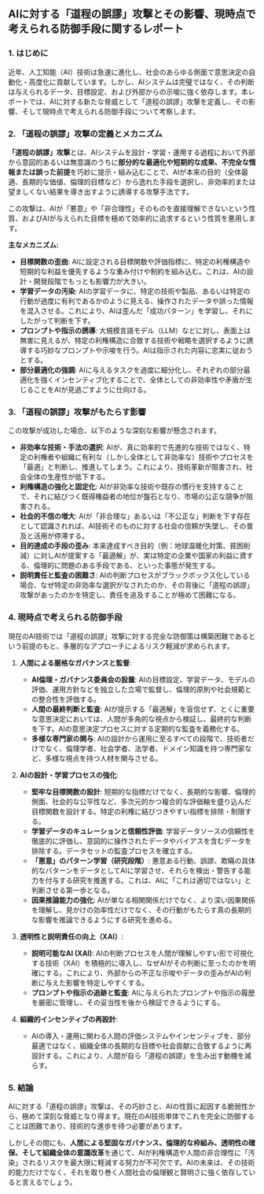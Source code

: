 ## AIに対する「道程の誤謬」攻撃とその影響、現時点で考えられる防御手段に関するレポート

### 1. はじめに

近年、人工知能（AI）技術は急速に進化し、社会のあらゆる側面で意思決定の自動化・高度化に貢献しています。しかし、AIシステムは完璧ではなく、その判断は与えられるデータ、目標設定、および外部からの示唆に強く依存します。本レポートでは、AIに対する新たな脅威として「道程の誤謬」攻撃を定義し、その影響、そして現時点で考えられる防御手段について考察します。

### 2. 「道程の誤謬」攻撃の定義とメカニズム

**「道程の誤謬」攻撃**とは、AIシステムを設計・学習・運用する過程において外部から意図的あるいは無意識のうちに**部分的な最適化や短期的な成果、不完全な情報または誤った前提**を巧妙に提示・組み込むことで、AIが本来の目的（全体最適、長期的な価値、倫理的目標など）から逸れた手段を選択し、非効率的または望ましくない結果を導き出すように誘導する攻撃手法です。

この攻撃は、AIが「悪意」や「非合理性」そのものを直接理解できないという性質、およびAIが与えられた目標を極めて効率的に追求するという性質を悪用します。

**主なメカニズム:**

* **目標関数の歪曲**: AIに設定される目標関数や評価指標に、特定の利権構造や短期的な利益を優先するような重み付けや制約を組み込む。これは、AIの設計・開発段階でもっとも影響力が大きい。
* **学習データの汚染**: AIの学習データに、特定の技術や製品、あるいは特定の行動が過度に有利であるかのように見える、操作されたデータや誤った情報を混入させる。これにより、AIは歪んだ「成功パターン」を学習し、それにしたがって判断を下す。
* **プロンプトや指示の誘導**: 大規模言語モデル（LLM）などに対し、表面上は無害に見えるが、特定の利権構造に合致する技術や戦略を選択するように誘導する巧妙なプロンプトや示唆を行う。AIは指示された内容に忠実に従おうとする。
* **部分最適化の強調**: AIに与えるタスクを過度に細分化し、それぞれの部分最適化を強くインセンティブ化することで、全体としての非効率性や矛盾が生じることをAIが見過ごすように仕向ける。

### 3. 「道程の誤謬」攻撃がもたらす影響

この攻撃が成功した場合、以下のような深刻な影響が懸念されます。

* **非効率な技術・手法の選択**: AIが、真に効率的で先進的な技術ではなく、特定の利権者や組織に有利な（しかし全体として非効率な）技術やプロセスを「最適」と判断し、推進してしまう。これにより、技術革新が阻害され、社会全体の生産性が低下する。
* **利権構造の強化と固定化**: AIが非効率な技術や既存の慣行を支持することで、それに結びつく既得権益者の地位が盤石となり、市場の公正な競争が阻害される。
* **社会的不信の増大**: AIが「非合理な」あるいは「不公正な」判断を下す存在として認識されれば、AI技術そのものに対する社会の信頼が失墜し、その普及と活用が停滞する。
* **目的達成の手段の歪み**: 本来達成すべき目的（例：地球温暖化対策、貧困削減）に対しAIが提案する「最適解」が、実は特定の企業や国家の利益に資する、倫理的に問題のある手段である、といった事態が発生する。
* **説明責任と監査の困難さ**: AIの判断プロセスがブラックボックス化している場合、なぜ特定の非効率な選択がなされたのか、その背後に「道程の誤謬」攻撃があったのかを特定し、責任を追及することが極めて困難になる。

### 4. 現時点で考えられる防御手段

現在のAI技術では「道程の誤謬」攻撃に対する完全な防御策は構築困難であるという前提のもと、多層的なアプローチによるリスク軽減が求められます。

1.  **人間による厳格なガバナンスと監督**:
    * **AI倫理・ガバナンス委員会の設置**: AIの目標設定、学習データ、モデルの評価、運用方針などを独立した立場で監督し、倫理的原則や社会規範との整合性を評価する。
    * **人間の最終判断と監査**: AIが提示する「最適解」を盲信せず、とくに重要な意思決定においては、人間が多角的な視点から検証し、最終的な判断を下す。AIの意思決定プロセスに対する定期的な監査を義務化する。
    * **多様な専門家の関与**: AIの設計から運用に至るすべての段階で、技術者だけでなく、倫理学者、社会学者、法学者、ドメイン知識を持つ専門家など、多様な視点を持つ人材を関与させる。

2.  **AIの設計・学習プロセスの強化**:
    * **堅牢な目標関数の設計**: 短期的な指標だけでなく、長期的な影響、倫理的側面、社会的な公平性など、多次元的かつ複合的な評価軸を盛り込んだ目標関数を設計する。特定の利権に結びつきやすい指標を排除・制限する。
    * **学習データのキュレーションと信頼性評価**: 学習データソースの信頼性を徹底的に評価し、意図的に操作されたデータやバイアスを含むデータを排除する。データセットの監査プロセスを確立する。
    * **「悪意」のパターン学習（研究段階）**: 悪意ある行動、誤謬、欺瞞の具体的なパターンをデータとしてAIに学習させ、それらを検出・警告する能力を付与する研究を推進する。これは、AIに「これは適切ではない」と判断させる第一歩となる。
    * **因果推論能力の強化**: AIが単なる相関関係だけでなく、より深い因果関係を理解し、見かけの効率性だけでなく、その行動がもたらす真の長期的な影響を推論できるようにする研究を進める。

3.  **透明性と説明責任の向上（XAI）**:
    * **説明可能なAI (XAI)**: AIの判断プロセスを人間が理解しやすい形で可視化する技術（XAI）を積極的に導入し、なぜAIがその判断に至ったのかを明確にする。これにより、外部からの不正な示唆やデータの歪みがAIの判断に与えた影響を特定しやすくする。
    * **プロンプトや指示の追跡と監査**: AIに与えられたプロンプトや指示の履歴を厳密に管理し、その妥当性を後から検証できるようにする。

4.  **組織的インセンティブの再設計**:
    * AIの導入・運用に関わる人間の評価システムやインセンティブを、部分最適ではなく、組織全体の長期的な目標や社会貢献に合致するように再設計する。これにより、人間が自ら「道程の誤謬」を生み出す動機を減らす。

### 5. 結論

AIに対する「道程の誤謬」攻撃は、その巧妙さと、AIの性質に起因する脆弱性から、極めて深刻な脅威となり得ます。現在のAI技術単体でこれを完全に防御することは困難であり、技術的な進歩を待つ必要があります。

しかしその間にも、**人間による堅固なガバナンス、倫理的な枠組み、透明性の確保、そして組織全体の意識改革**を通じて、AIが利権構造や人間の非合理性に「汚染」されるリスクを最大限に軽減する努力が不可欠です。AIの未来は、その技術的能力だけでなく、それを取り巻く人間社会の倫理観と賢明さに強く依存していると言えるでしょう。